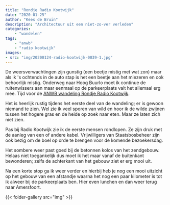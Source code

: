 ```yaml
---
title: "Rondje Radio Kootwijk"
date: "2020-01-25"
author: "Kees de Bruin"
description: "Architectuur uit een niet-zo-ver verleden"
categories:
    - "wandelen"
tags:
    - "anwb"
    - "radio kootwijk"
images:
- src: "img/20200124-radio-kootwijk-0039-1.jpg"
---
```


De weersverwachtingen zijn gunstig (een beetje mistig met wat zon) maar als ik 's ochtends in de auto stap is het een beetje aan het miezeren en ook behoorlijk mistig. Onderweg naar Hoog Buurlo moet ik continue de ruitenwissers aan maar eenmaal op de parkeerplaats valt het allemaal erg mee. Tijd voor de [ANWB wandeling Rondje Radio Kootwijk](https://www.anwb.nl/wandelen/routes/rondje-radio-kootwijk).

Het is heerlijk rustig tijdens het eerste deel van de wandeling; er is gewoon niemand te zien. Wel zie ik veel sporen van wild en hoor ik de wilde zwijnen tussen het hogere gras en de heide op zoek naar eten. Maar ze laten zich niet zien.

Pas bij Radio Kootwijk zie ik de eerste mensen rondlopen. Ze zijn druk met de aanleg van een of andere kabel. Vrijwilligers van Staatsbosbeheer zijn ook bezig om de boel op orde te brengen voor de komende bezoekersdag.

Het sombere weer past goed bij de betonnen kolos van het zendgebouw. Helaas niet toegankelijk dus moet ik het maar vanaf de buitenkant bewonderen; zelfs de achterkant van het gebouw ziet er erg mooi uit.

Na een korte stop ga ik weer verder en hierbij heb je nog een mooi uitzicht op het gebouw van een afstandje waarna het nog een paar kilometer is tot ik alweer bij de parkeerplaats ben. Hier even lunchen en dan weer terug naar Amersfoort.

{{< folder-gallery src="img" >}}